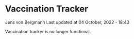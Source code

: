 Vaccination Tracker
================
Jens von Bergmann
Last updated at 04 October, 2022 - 18:43

Vaccination tracker is no longer functional.
